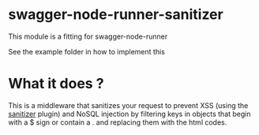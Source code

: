 # swagger-node-runner-sanitizer
This module is a fitting for swagger-node-runner

See the example folder in how to implement this

# What it does ?
This is a middleware that sanitizes your request to prevent XSS (using the [sanitizer](https://www.npmjs.com/package/sanitizer) plugin) and NoSQL injection by filtering  keys in objects that begin with a $ sign or contain a . and replacing them with the html codes.
